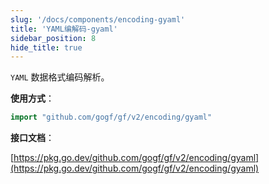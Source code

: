 ```yaml
---
slug: '/docs/components/encoding-gyaml'
title: 'YAML编解码-gyaml'
sidebar_position: 8
hide_title: true
---
```


`YAML` 数据格式编码解析。

**使用方式**：

```go
import "github.com/gogf/gf/v2/encoding/gyaml"
```

**接口文档**：

[https://pkg.go.dev/github.com/gogf/gf/v2/encoding/gyaml](https://pkg.go.dev/github.com/gogf/gf/v2/encoding/gyaml)